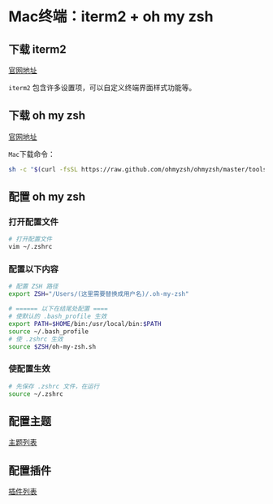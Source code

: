 # Mac终端：iterm2 + oh my zsh

## 下载 iterm2

[官网地址](https://iterm2.com/)

`iterm2` 包含许多设置项，可以自定义终端界面样式功能等。

## 下载 oh my zsh

[官网地址](https://ohmyz.sh/)

`Mac`下载命令：
```bash
sh -c "$(curl -fsSL https://raw.github.com/ohmyzsh/ohmyzsh/master/tools/install.sh)"
```

## 配置 oh my zsh

### 打开配置文件
```bash
# 打开配置文件
vim ~/.zshrc
```

### 配置以下内容
```bash
# 配置 ZSH 路径
export ZSH="/Users/(这里需要替换成用户名)/.oh-my-zsh"

# ====== 以下在结尾处配置 ====
# 使默认的 .bash_profile 生效
export PATH=$HOME/bin:/usr/local/bin:$PATH
source ~/.bash_profile
# 使 .zshrc 生效
source $ZSH/oh-my-zsh.sh
```
### 使配置生效
```bash
# 先保存 .zshrc 文件，在运行
source ~/.zshrc
```

## 配置主题
[主题列表](https://github.com/ohmyzsh/ohmyzsh/wiki/Themes)

## 配置插件
[插件列表](https://github.com/ohmyzsh/ohmyzsh/wiki/Plugins)